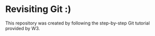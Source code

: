 # Revisiting Git :)

This repository was created by following the step-by-step Git tutorial provided by W3.
